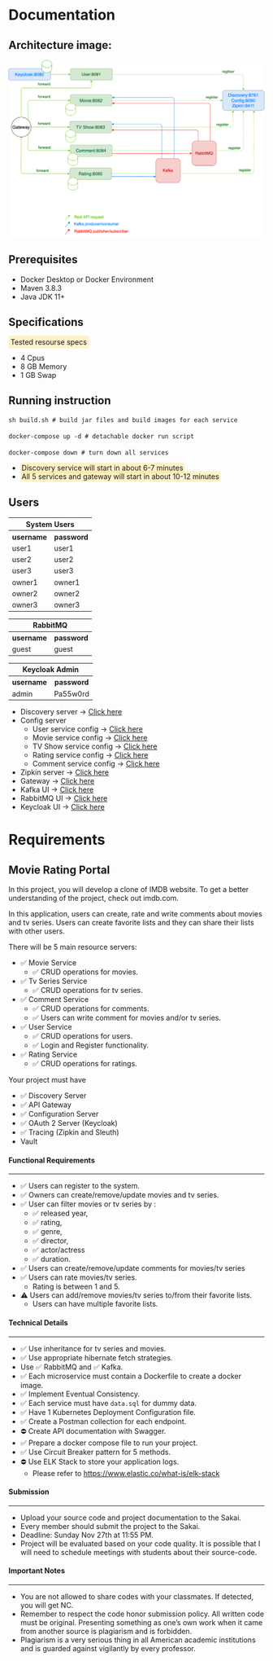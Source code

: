 # Documentation

## Architecture image:

![alt text](assignment.drawio.png)

## Prerequisites

* Docker Desktop or Docker Environment
* Maven 3.8.3
* Java JDK 11+

## Specifications

<span style='background: rgba(255, 191, 0, 0.2); padding: 4px; border-radius: 3px'>Tested resourse specs</span>

* 4 Cpus
* 8 GB Memory
* 1 GB Swap

## Running instruction

```shell
sh build.sh # build jar files and build images for each service

docker-compose up -d # detachable docker run script

docker-compose down # turn down all services
```

* <span style='background: rgba(255, 191, 0, 0.2); padding: 2px; border-radius: 3px'>Discovery service will start in about 6-7 minutes</span>
* <span style='background: rgba(255, 191, 0, 0.2); padding: 2px; border-radius: 3px'>All 5 services and gateway will start in about 10-12 minutes</span>

## Users

<table>
<tr>
<th colspan="2">System Users</th>
</tr>
<tr>
<th>username</th>
<th>password</th>
</tr>
<tr>
<td>user1</td>
<td>user1</td>
</tr>
<tr>
<td>user2</td>
<td>user2</td>
</tr>
<tr>
<td>user3</td>
<td>user3</td>
</tr>
<tr>
<td>owner1</td>
<td>owner1</td>
</tr>
<tr>
<td>owner2</td>
<td>owner2</td>
</tr>
<tr>
<td>owner3</td>
<td>owner3</td>
</tr>
</table>

<table>
<tr>
<th colspan="2">RabbitMQ</th>
</tr>
<tr>
<th>username</th>
<th>password</th>
</tr>
<tr>
<td>guest</td>
<td>guest</td>
</tr>
</table>

<table>
<tr>
<th colspan="2">Keycloak Admin</th>
</tr>
<tr>
<th>username</th>
<th>password</th>
</tr>
<tr>
<td>admin</td>
<td>Pa55w0rd</td>
</tr>
</table>

* Discovery server &rarr; <a href='http://localhost:8761' target='_blank'>Click here</a>
* Config server
  * User service config &rarr; <a href='http://localhost:8090/user-service/default' target='_blank'>Click here</a>
  * Movie service config &rarr; <a href='http://localhost:8090/movie-service/default' target='_blank'>Click here</a>
  * TV Show service config &rarr; <a href='http://localhost:8090/tvshow-service/default' target='_blank'>Click here</a>
  * Rating service config &rarr; <a href='http://localhost:8090/rating-service/default' target='_blank'>Click here</a>
  * Comment service config &rarr; <a href='http://localhost:8090/comment-service/default' target='_blank'>Click here</a>
* Zipkin server &rarr; <a href='http://localhost:9411' target='_blank'>Click here</a>
* Gateway &rarr; <a href='http://localhost' target='_blank'>Click here</a>
* Kafka UI &rarr; <a href='http://localhost:8089' target='_blank'>Click here</a>
* RabbitMQ UI &rarr; <a href='http://localhost:5673' target='_blank'>Click here</a>
* Keycloak UI &rarr; <a href='http://localhost:8080' target='_blank'>Click here</a>

# Requirements

## Movie Rating Portal
 
In this project, you will develop a clone of IMDB website. To get a better understanding of the project, check out imdb.com.

In this application, users can create, rate and write comments about movies and tv series. Users can create favorite lists and they can share their lists with other users.

There will be 5 main resource servers:
 - ✅ Movie Service
	 - ✅ CRUD operations for movies.
 - ✅ Tv Series Service
	 - ✅ CRUD operations for tv series.
 - ✅ Comment Service
	 - ✅ CRUD operations for comments.
	 - ✅ Users can write comment for movies and/or tv series.
 - ✅ User Service
	 - ✅ CRUD operations for users.
	 - ✅ Login and Register functionality.
 - ✅ Rating Service 
	 - ✅ CRUD operations for ratings.

Your project must have
- ✅ Discovery Server
- ✅ API Gateway
- ✅ Configuration Server
- ✅ OAuth 2 Server (Keycloak)
- ✅ Tracing (Zipkin and Sleuth)
- Vault 


####  Functional  Requirements
--- 
* ✅ Users can register to the system.
* ✅ Owners can create/remove/update movies and tv series.
* ✅ User can filter movies or tv series by :
    * ✅ released year,
    * ✅ rating,
    * ✅ genre,
    * ✅ director,
    * ✅ actor/actress
    * ✅ duration.
* ✅ Users can create/remove/update comments for movies/tv series
* ✅ Users can rate movies/tv series.
	* Rating is between 1 and 5.
* ⚠️ Users can add/remove movies/tv series to/from their favorite lists.
	* Users can have multiple favorite lists.

#### Technical Details
---
* ✅ Use inheritance for tv series and movies. 
* ✅ Use appropriate hibernate fetch strategies.
* Use ✅ RabbitMQ and ✅ Kafka.
* ✅ Each microservice must contain a Dockerfile to create a docker image.
* ✅ Implement Eventual Consistency.
* ✅ Each service must have `data.sql` for dummy data.
* ✅ Have 1 Kubernetes Deployment Configuration file.
* ✅ Create a Postman collection for each endpoint.
* ⛔️ Create API documentation with Swagger.
* ✅ Prepare a docker compose file to run your project.
* ✅ Use Circuit Breaker pattern for 5 methods.
* ⛔️️ Use ELK Stack to store your application logs.
    * Please refer to https://www.elastic.co/what-is/elk-stack


#### Submission
---
* Upload your source code and project documentation to the Sakai.
* Every member should submit the project to the Sakai.
* Deadline: Sunday Nov 27th at 11:55 PM.
* Project will be evaluated based on your code quality. It is possible that I will need to schedule meetings with students about their source-code.

#### Important Notes
---
* You are not allowed to share codes with your classmates. If detected, you will get NC.
* Remember to respect the code honor submission policy. All written code must be original. Presenting something as one’s own work when it came from another source is plagiarism and is forbidden.
* Plagiarism is a very serious thing in all American academic institutions and is guarded against vigilantly by every professor.
 
